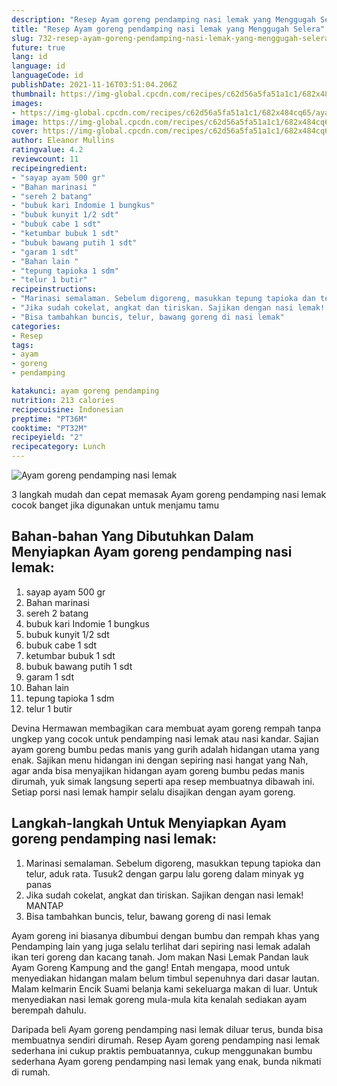 ```yaml
---
description: "Resep Ayam goreng pendamping nasi lemak yang Menggugah Selera"
title: "Resep Ayam goreng pendamping nasi lemak yang Menggugah Selera"
slug: 732-resep-ayam-goreng-pendamping-nasi-lemak-yang-menggugah-selera
future: true
lang: id
language: id
languageCode: id
publishDate: 2021-11-16T03:51:04.206Z 
thumbnail: https://img-global.cpcdn.com/recipes/c62d56a5fa51a1c1/682x484cq65/ayam-goreng-pendamping-nasi-lemak-foto-resep-utama.png
images:
- https://img-global.cpcdn.com/recipes/c62d56a5fa51a1c1/682x484cq65/ayam-goreng-pendamping-nasi-lemak-foto-resep-utama.png
image: https://img-global.cpcdn.com/recipes/c62d56a5fa51a1c1/682x484cq65/ayam-goreng-pendamping-nasi-lemak-foto-resep-utama.png
cover: https://img-global.cpcdn.com/recipes/c62d56a5fa51a1c1/682x484cq65/ayam-goreng-pendamping-nasi-lemak-foto-resep-utama.png
author: Eleanor Mullins
ratingvalue: 4.2
reviewcount: 11
recipeingredient:
- "sayap ayam 500 gr"
- "Bahan marinasi "
- "sereh 2 batang"
- "bubuk kari Indomie 1 bungkus"
- "bubuk kunyit 1/2 sdt"
- "bubuk cabe 1 sdt"
- "ketumbar bubuk 1 sdt"
- "bubuk bawang putih 1 sdt"
- "garam 1 sdt"
- "Bahan lain "
- "tepung tapioka 1 sdm"
- "telur 1 butir"
recipeinstructions:
- "Marinasi semalaman. Sebelum digoreng, masukkan tepung tapioka dan telur, aduk rata. Tusuk2 dengan garpu lalu goreng dalam minyak yg panas"
- "Jika sudah cokelat, angkat dan tiriskan. Sajikan dengan nasi lemak! MANTAP"
- "Bisa tambahkan buncis, telur, bawang goreng di nasi lemak"
categories:
- Resep
tags:
- ayam
- goreng
- pendamping

katakunci: ayam goreng pendamping 
nutrition: 213 calories
recipecuisine: Indonesian
preptime: "PT36M"
cooktime: "PT32M"
recipeyield: "2"
recipecategory: Lunch
---
```



![Ayam goreng pendamping nasi lemak](https://img-global.cpcdn.com/recipes/c62d56a5fa51a1c1/682x484cq65/ayam-goreng-pendamping-nasi-lemak-foto-resep-utama.png)

3 langkah mudah dan cepat memasak  Ayam goreng pendamping nasi lemak cocok banget jika digunakan untuk menjamu tamu

<!--inarticleads1-->

## Bahan-bahan Yang Dibutuhkan Dalam Menyiapkan Ayam goreng pendamping nasi lemak:

1. sayap ayam 500 gr
1. Bahan marinasi 
1. sereh 2 batang
1. bubuk kari Indomie 1 bungkus
1. bubuk kunyit 1/2 sdt
1. bubuk cabe 1 sdt
1. ketumbar bubuk 1 sdt
1. bubuk bawang putih 1 sdt
1. garam 1 sdt
1. Bahan lain 
1. tepung tapioka 1 sdm
1. telur 1 butir

Devina Hermawan membagikan cara membuat ayam goreng rempah tanpa ungkep yang cocok untuk pendamping nasi lemak atau nasi kandar. Sajian ayam goreng bumbu pedas manis yang gurih adalah hidangan utama yang enak. Sajikan menu hidangan ini dengan sepiring nasi hangat yang Nah, agar anda bisa menyajikan hidangan ayam goreng bumbu pedas manis dirumah, yuk simak langsung seperti apa resep membuatnya dibawah ini. Setiap porsi nasi lemak hampir selalu disajikan dengan ayam goreng. 

<!--inarticleads2-->

## Langkah-langkah Untuk Menyiapkan Ayam goreng pendamping nasi lemak:

1. Marinasi semalaman. Sebelum digoreng, masukkan tepung tapioka dan telur, aduk rata. Tusuk2 dengan garpu lalu goreng dalam minyak yg panas
1. Jika sudah cokelat, angkat dan tiriskan. Sajikan dengan nasi lemak! MANTAP
1. Bisa tambahkan buncis, telur, bawang goreng di nasi lemak


Ayam goreng ini biasanya dibumbui dengan bumbu dan rempah khas yang Pendamping lain yang juga selalu terlihat dari sepiring nasi lemak adalah ikan teri goreng dan kacang tanah. Jom makan Nasi Lemak Pandan lauk Ayam Goreng Kampung and the gang! Entah mengapa, mood untuk menyediakan hidangan malam belum timbul sepenuhnya dari dasar lautan. Malam kelmarin Encik Suami belanja kami sekeluarga makan di luar. Untuk menyediakan nasi lemak goreng mula-mula kita kenalah sediakan ayam berempah dahulu. 

Daripada   beli  Ayam goreng pendamping nasi lemak  diluar terus, bunda  bisa membuatnya sendiri dirumah. Resep  Ayam goreng pendamping nasi lemak  sederhana ini cukup praktis pembuatannya, cukup menggunakan bumbu sederhana  Ayam goreng pendamping nasi lemak  yang enak, bunda nikmati di rumah.
